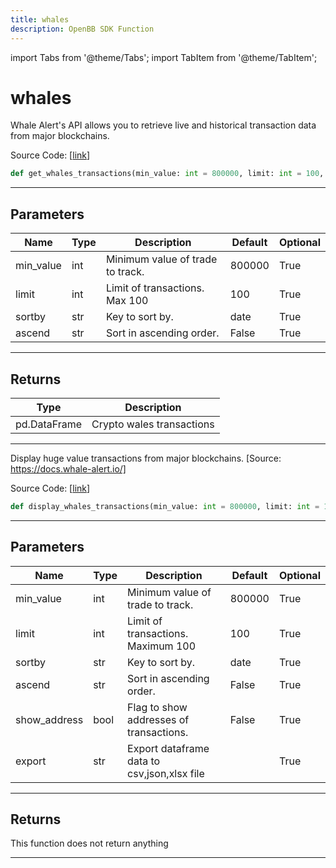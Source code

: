 ```yaml
---
title: whales
description: OpenBB SDK Function
---
```


import Tabs from '@theme/Tabs';
import TabItem from '@theme/TabItem';

# whales

<Tabs>
<TabItem value="model" label="Model" default>

Whale Alert's API allows you to retrieve live and historical transaction data from major blockchains.

Source Code: [[link](https://github.com/OpenBB-finance/OpenBBTerminal/tree/main/openbb_terminal/cryptocurrency/onchain/whale_alert_model.py#L86)]

```python
def get_whales_transactions(min_value: int = 800000, limit: int = 100, sortby: str = "date", ascend: bool = False) -> pd.DataFrame
```
---
## Parameters

| Name | Type | Description | Default | Optional |
| ---- | ---- | ----------- | ------- | -------- |
| min_value | int | Minimum value of trade to track. | 800000 | True |
| limit | int | Limit of transactions. Max 100 | 100 | True |
| sortby | str | Key to sort by. | date | True |
| ascend | str | Sort in ascending order. | False | True |

---
## Returns

| Type | Description |
| ---- | ----------- |
| pd.DataFrame | Crypto wales transactions |

---


</TabItem>
<TabItem value="view" label="View">

Display huge value transactions from major blockchains. [Source: https://docs.whale-alert.io/]

Source Code: [[link](https://github.com/OpenBB-finance/OpenBBTerminal/tree/main/openbb_terminal/cryptocurrency/onchain/whale_alert_view.py#L21)]

```python
def display_whales_transactions(min_value: int = 800000, limit: int = 100, sortby: str = "date", ascend: bool = False, show_address: bool = False, export: str = "") -> None
```
---
## Parameters

| Name | Type | Description | Default | Optional |
| ---- | ---- | ----------- | ------- | -------- |
| min_value | int | Minimum value of trade to track. | 800000 | True |
| limit | int | Limit of transactions. Maximum 100 | 100 | True |
| sortby | str | Key to sort by. | date | True |
| ascend | str | Sort in ascending order. | False | True |
| show_address | bool | Flag to show addresses of transactions. | False | True |
| export | str | Export dataframe data to csv,json,xlsx file |  | True |

---
## Returns

This function does not return anything

---


</TabItem>
</Tabs>